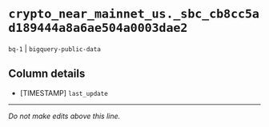# `crypto_near_mainnet_us._sbc_cb8cc5ad189444a8a6ae504a0003dae2`
`bq-1` | `bigquery-public-data`

## Column details
* [TIMESTAMP] `last_update`

-------------------------------------------------------------------------------
*Do not make edits above this line.*
